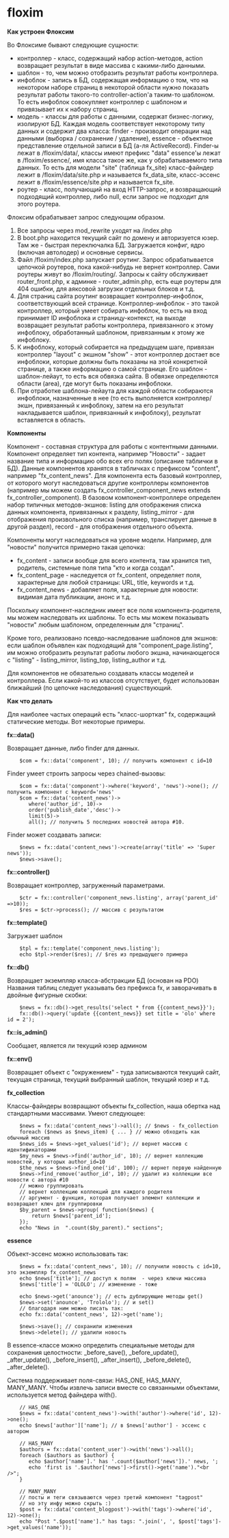 floxim
======

**Как устроен Флоксим**

Во Флоксиме бывают следующие сущности:
 - контроллер - класс, содержащий набор action-методов, action возвращает результат в виде массива с какими-либо данными.
 - шаблон - то, чем можно отобразить результат работы контроллера.
 - инфоблок - запись в БД, содержащая информацию о том, что на некотором наборе страниц в некоторой области нужно показать результат работы такого-то controller-action'а таким-то шаблоном. То есть инфоблок совокупляет контроллер с шаблоном и привязывает их к набору страниц.
 - модель - классы для работы с данными, содержат бизнес-логику, изолируют БД. Каждая модель соответствует некоторому типу данных и содержит два класса: finder - производит операции над данными (выборка / сохранение / удаление), essence - объектное представление отдельной записи в БД (а-ля ActiveRecord). Finder-ы лежат в /floxim/data/, классы имеют префикс "data" essence'ы лежат в /floxim/essence/, имя класса такое же, как у обрабатываемого типа данных. То есть для модели "site" (таблица fx_site) класс-файндер лежит в /floxim/data/site.php и называется fx_data_site, класс-эссенс лежит в /floxim/essence/site.php и называется fx_site.
 - роутер - класс, получающий на вход HTTP-запрос, и возвращающий подходящий контроллер, либо null, если запрос не подходит для этого роутера.

Флоксим обрабатывает запрос следующим образом.

1. Все запросы через mod_rewrite уходят на /index.php
2. В boot.php находится текущий сайт по домену и авторизуется юзер. Там же - быстрая переключалка БД. Загружается конфиг, ядро (включая автолодер) и основные сервисы.
3. Файл /floxim/index.php запускает роутинг. Запрос обрабатывается цепочкой роутеров, пока какой-нибудь не вернет контроллер. Сами роутеры живут во /floxim/routing/. Запросы к сайту обслуживает router_front.php, к админке - router_admin.php, есть еще роутеры для 404 ошибки, для аяксовой загрузки отдельных блоков и т.д.
4. Для страниц сайта роутинг возвращает контроллер-инфоблок, соответствующий всей странице. Контроллер-инфоблок - это такой контроллер, который умеет собирать инфоблок, то есть на вход принимает ID инфоблока и страницу-контекст, на выходе возвращает результат работы контроллера, привязанного к этому инфоблоку, обработанный шаблоном, привязанным к этому же инфоблоку. 
5. К инфоблоку, который собирается на предыдущем шаге, привязан контроллер "layout" с экшном "show" - этот контроллер достает все инфоблоки, которые должны быть показаны на этой конкретной странице, а также информацию о самой странице. Его шаблон - шаблон-лейаут, то есть вся обвязка сайта. В обвязке определяются области (area), где могут быть показаны инфоблоки.
6. При отработке шаблона-лейаута для каждой области собираются инфоблоки, назначенные в нее (то есть выполняется контроллер/экшн, привязанный к инфоблоку, затем на его результат накладывается шаблон, привязанный к инфоблоку), результат вставляется в область.

**Компоненты**

Компонент - составная структура для работы с контентными данными. Компонент определяет тип контента, например "Новости" - задает название типа и информацию обо всех его полях (описание таблички в БД). Данные компонентов хранятся в табличках с префиксом "content", например "fx_content_news". Для компонента есть базовый контроллер, от которого могут наследоваться другие контроллеры компонентов (например мы можем создать fx_controller_component_news extends fx_controller_component). В базовом компонент-контроллере определен набор типичных методов-экшнов: listing для отображения списка данных компонента, привязанных к разделу, listing_mirror - для отображения произвольного списка (например, транслирует данные в другой раздел), record - для отображения отдельного объекта.

Компоненты могут наследоваться на уровне модели. Например, для "новости" получится примерно такая цепочка:
 - fx_content - записи вообще для всего контента, там хранится тип, родитель, системные поля типа "кто и когда создал".
 - fx_content_page - наследуется от fx_content, определяет поля, характерные для любой страницы: URL, title, keywords и т.д.
 - fx_content_news - добавляет поля, характерные для новости: видимая дата публикации, анонс и т.д.

Поскольку компонент-наследник имеет все поля компонента-родителя, мы можем наследовать их шаблоны. То есть мы можем показывать "новости" любым шаблоном, определенным для "страниц".

Кроме того, реализовано псевдо-наследование шаблонов для экшнов: если шаблон объявлен как подходящий для "component_page.listing", им можно отобразить результат работы любого экшна, начинающегося с "listing" - listing_mirror, listing_top, listing_author и т.д.

Для компонентов не обязательно создавать классы моделей и контроллера. Если какой-то из классов отсутствует, будет использован ближайший (по цепочке наследования) существующий.

**Как что делать**

Для наиболее частых операций есть "класс-шорткат" fx, содержащий статические методы. Вот некоторые примеры.

**fx::data()**

Возвращает данные, либо finder для данных.

        $com = fx::data('component', 10); // получить компонент с id=10

Finder умеет строить запросы через chained-вызовы:

        $com = fx::data('component')->where('keyword', 'news')->one(); // получить компонент с keyword='news'
        $com = fx::data('content_news')->
           where('author_id', 10)->
           order('publish_date','desc')->
           limit(5)->
           all(); // получить 5 последних новостей автора #10.

Finder может создавать записи:

        $news = fx::data('content_news')->create(array('title' => 'Super news'));
        $news->save();

**fx::controller()**

Возвращает контроллер, загруженный параметрами.

        $ctr = fx::controller('component_news.listing', array('parent_id' =>10));
        $res = $ctr->process(); // массив с результатом

**fx::template()**

Загружает шаблон

        $tpl = fx::template('component_news.listing');
        echo $tpl->render($res); // $res из предыдущего примера

**fx::db()**

Возвращает экземпляр класса-абстракции БД (основан на PDO)
Названия таблиц следует указывать без префикса fx, и заворачивать в двойные фигурные скобки:

        $news = fx::db()->get_results('select * from {{content_news}}');
        fx::db()->query('update {{content_news}} set title = 'olo' where id = 2');

**fx::is_admin()**

Сообщает, является ли текущий юзер админом

**fx::env()**

Возвращает объект с "окружением" - туда записываются текущий сайт, текущая страница, текущий выбранный шаблон, текущий юзер и т.д.

**fx_collection**

Классы-файндеры возвращают объекты fx_collection, наша обертка над стандартными массивами. Умеют следующее:

        $news = fx::data('content_news')->all(); // $news - fx_collection
        foreach ($news as $news_item) { ... } // можно обходить как обычный массив
        $news_ids = $news->get_values('id'); // вернет массив с идентификаторами
        $my_news = $news->find('author_id', 10); // вернет коллекцию новостей, у которых author_id=10
        $the_news = $news->find_one('id', 100); // вернет первую найденную
        $news->find_remove('author_id', 10); // удалит из коллекции все новости с автора #10
        // можно группировать
        // вернет коллекцию коллекций для каждого родителя
        // аргумент - функция, которая получает элемент коллекции и возвращает ключ для группировки
        $by_parent = $news->group( function($news) {
            return $news['parent_id'];
        });
        echo "News in  ".count($by_parent)." sections";

**essence**

Объект-эссенс можно использовать так:

        $news = fx::data('content_news', 10); // получили новость с id=10, это экземпляр fx_content_news
        echo $news['title']; // доступ к полям  - через ключи массива
        $news['title'] = 'OLOLO'; // изменение - тоже
        
        echo $news->get('anounce'); // есть дублирующие методы get()
        $news->set('anounce', 'Trololo'); // и set()
        // благодаря ним можно писать так:
        echo fx::data('content_news', 12)->get('name');
        
        $news->save(); // сохранили изменения
        $news->delete(); // удалили новость

В essence-классе можно определить специальные методы для сохранения целостности: _before_save(), _before_update(), _after_update(), _before_insert(), _after_insert(), _before_delete(), _after_delete().

Система поддерживает поля-связи: HAS_ONE, HAS_MANY, MANY_MANY.
Чтобы извлечь записи вместе со связанными объектами, используется метод файндера with().

        // HAS_ONE
        $news = fx::data('content_news')->with('author')->where('id', 12)->one();
        echo $news['author']['name']; // в $news['author'] - эссенс с автором
        
        // HAS_MANY
        $authors = fx::data('content_user')->with('news')->all();
        foreach ($authors as $author) {
           echo $author['name'].' has '.count($author['news']).' news, ';
           echo 'first is '.$author['news']->first()->get('name')."<br />";
        }
        
        // MANY_MANY
        // посты и теги связываются через третий компонент "tagpost"
        // но эту инфу можно скрыть :)
        $post = fx::data('content_blogpost')->with('tags')->where('id', 12)->one();
        echo "Post ".$post['name']." has tags: ".join(', ', $post['tags']->get_values('name'));
